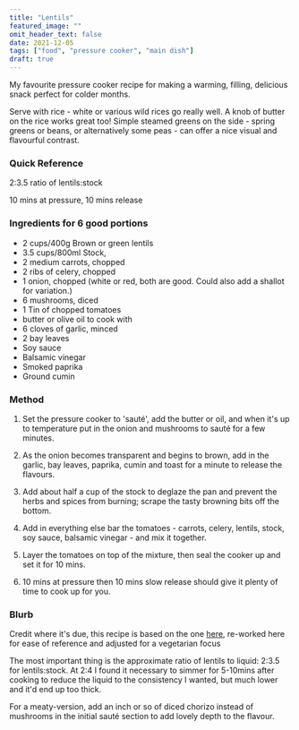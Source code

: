 ```yaml
---
title: "Lentils"
featured_image: ""
omit_header_text: false
date: 2021-12-05
tags: ["food", "pressure cooker", "main dish"]
draft: true
---
```

My favourite pressure cooker recipe for making a warming, filling, delicious snack perfect for colder months.
<!--more-->
Serve with rice - white or various wild rices go really well. A knob of butter on the rice works great too! Simple steamed greens on the side - spring greens or beans, or alternatively some peas - can offer a nice visual and flavourful contrast.

### Quick Reference
2:3.5 ratio of lentils:stock

10 mins at pressure, 10 mins release

### Ingredients for 6 good portions
- 2 cups/400g Brown or green lentils
- 3.5 cups/800ml Stock,
- 2 medium carrots, chopped
- 2 ribs of celery, chopped
- 1 onion, chopped (white or red, both are good. Could also add a shallot for variation.)
- 6 mushrooms, diced
- 1 Tin of chopped tomatoes
- butter or olive oil to cook with
- 6 cloves of garlic, minced
- 2 bay leaves
- Soy sauce
- Balsamic vinegar
- Smoked paprika
- Ground cumin

### Method
1. Set the pressure cooker to 'sauté', add the butter or oil, and when it's up to temperature put in the onion and mushrooms to sauté for a few minutes.

2. As the onion becomes transparent and begins to brown, add in the garlic, bay leaves, paprika, cumin and toast for a minute to release the flavours.

3. Add about half a cup of the stock to deglaze the pan and prevent the herbs and spices from burning; scrape the tasty browning bits off the bottom.

4. Add in everything else bar the tomatoes - carrots, celery, lentils, stock, soy sauce, balsamic vinegar - and mix it together.

5. Layer the tomatoes on top of the mixture, then seal the cooker up and set it for 10 mins.

6. 10 mins at pressure then 10 mins slow release should give it plenty of time to cook up for you. 

### Blurb
Credit where it's due, this recipe is based on the one [here](https://www.pressurecookrecipes.com/instant-pot-lentils/), re-worked here for ease of reference and adjusted for a vegetarian focus

The most important thing is the approximate ratio of lentils to liquid: 2:3.5 for lentils:stock. At 2:4 I found it necessary to simmer for 5-10mins after cooking to reduce the liquid to the consistency I wanted, but much lower and it'd end up too thick.

For a meaty-version, add an inch or so of diced chorizo instead of mushrooms in the initial sauté section to add lovely depth to the flavour.

